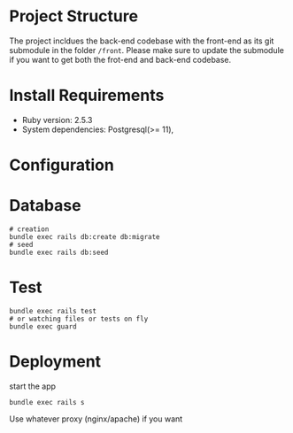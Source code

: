 # Project Structure
The project incldues the back-end codebase with the front-end as its
git submodule in the folder `/front`. Please make sure to update the submodule
if you want to get both the frot-end and back-end codebase.

# Install Requirements
  * Ruby version: 2.5.3
  * System dependencies: Postgresql(>= 11),

# Configuration

# Database
```
# creation
bundle exec rails db:create db:migrate
# seed
bundle exec rails db:seed
```

# Test
```
bundle exec rails test
# or watching files or tests on fly
bundle exec guard
```

# Deployment
start the app
```
bundle exec rails s
```
Use whatever proxy (nginx/apache) if you want
